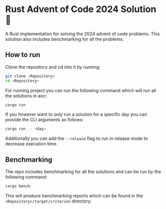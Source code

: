 # Rust Advent of Code 2024 Solution 🦀
A Rust implementation for solving the 2024 advent of code problems. This solution also includes benchmarking for all the problems.

## How to run

Clone the repository and cd into it by running:

```bash
git clone <Repository>
cd <Repository>
```

For running project you can run the following command which will run all the solutions in aoc:

```bash
cargo run
```

If you however want to only run a solution for a specific day you can provide the CLI arguments as follows:

```bash
cargo run -- <day>
```

Additionally you can add the `--release` flag to run in release mode to decrease execution time.

## Benchmarking
The repo includes benchmarking for all the solutions and can be run by the following command:

```bash
cargo bench
```

This will produce benchmarking reports which can be found in the `<Repository>/target/criterion` directory.
